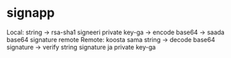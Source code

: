 # signapp

Local:
    string -> rsa-sha1 signeeri private key-ga -> encode base64 -> saada base64 signature remote
Remote:
    koosta sama string -> decode base64 signature -> verify string signature ja private key-ga
